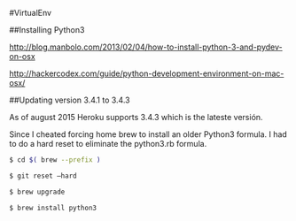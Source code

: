 #VirtualEnv

##Installing Python3

http://blog.manbolo.com/2013/02/04/how-to-install-python-3-and-pydev-on-osx

http://hackercodex.com/guide/python-development-environment-on-mac-osx/

##Updating version 3.4.1 to 3.4.3

As of august 2015 Heroku supports 3.4.3 which is the lateste versión. 

Since I cheated forcing home brew to  install an older Python3 formula. I had to do a hard reset to eliminate the python3.rb formula.

``````bash
$ cd $( brew --prefix )

$ git reset –hard

$ brew upgrade

$ brew install python3

``````
